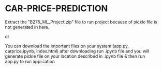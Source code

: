 # CAR-PRICE-PREDICTION
Extract the "B275_ML_Project.zip" file to run project because of pickle file is not generated in here.

or

You can download the important files on your system (app.py, carprice.ipynb, index.html)
after downloading run .ipynb file and you will generate pickle file on your location described in .ipynb file
& then run app.py to run application
